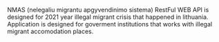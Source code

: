 NMAS (nelegaliu migrantu apgyvendinimo sistema) RestFul WEB API is designed for 2021 year illegal migrant crisis that happened in lithuania. Application is designed for goverment institutions that works with illegal migrant accomodation places.
